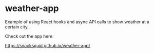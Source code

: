 # weather-app

Example of using React hooks and async API calls to show weather at a certain city.

Check out the app here:

https://snacksquid.github.io/weather-app/